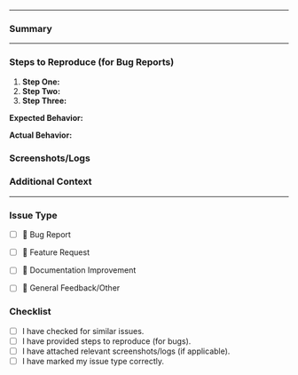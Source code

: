 <!-- https://docs.github.com/en/communities/using-templates-to-encourage-useful-issues-and-pull-requests/configuring-issue-templates-for-your-repository -->
---
### Summary
<!-- Briefly describe the issue or feature request. -->

---


### Steps to Reproduce (for Bug Reports)
1. **Step One:** 
2. **Step Two:** 
3. **Step Three:** 

**Expected Behavior:**
<!-- What should happen? -->

**Actual Behavior:**
<!-- What actually happens? -->

### Screenshots/Logs
<!-- If applicable, add screenshots, error logs, or other information to help illustrate the problem. -->

### Additional Context
<!-- Add any other context about the issue here (e.g., operating system, browser version, dependency versions). -->

---

### Issue Type
- [ ] 🐛 Bug Report
- [ ] 🚀 Feature Request
- [ ] 📝 Documentation Improvement
- [ ] 💬 General Feedback/Other


### Checklist
- [ ] I have checked for similar issues.
- [ ] I have provided steps to reproduce (for bugs).
- [ ] I have attached relevant screenshots/logs (if applicable).
- [ ] I have marked my issue type correctly.
